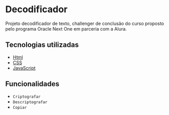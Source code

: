 # Decodificador

Projeto decodificador de texto, challenger de conclusão do curso proposto pelo programa Oracle Next One em parceria com a Alura. 

## Tecnologias utilizadas

- [Html](https://www.w3schools.com/html/)
- [CSS](https://www.w3schools.com/css/)
- [JavaScript](https://www.w3schools.com/jsrEF/default.asp)

## Funcionalidades

* `Criptografar`
* `Descriptografar`
* `Copiar`
